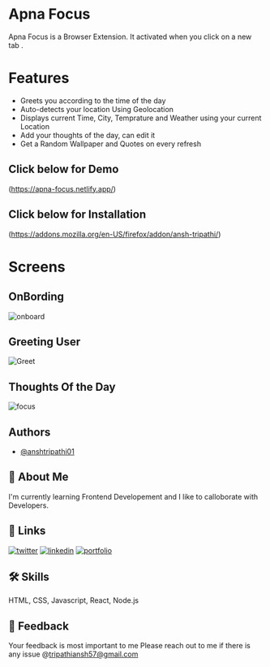 # Apna Focus
Apna Focus is a Browser Extension. It activated when you click on a new tab .

# Features
- Greets you according to the time of the day
- Auto-detects your location Using Geolocation
- Displays current Time, City, Temprature and Weather using your current Location
- Add your thoughts of the day, can edit it
- Get a Random Wallpaper and Quotes on every refresh

## Click below for Demo
(https://apna-focus.netlify.app/)

## Click below for Installation
(https://addons.mozilla.org/en-US/firefox/addon/ansh-tripathi/)

# Screens
## OnBording
![onboard](https://user-images.githubusercontent.com/46096778/163692617-1af2eb46-28a8-43b6-bfae-31cba960ac6e.jpg)
## Greeting User
![Greet](https://user-images.githubusercontent.com/46096778/163692636-6b25c640-b653-4b7a-925a-730867ad0154.PNG)

## Thoughts Of the Day
![focus](https://user-images.githubusercontent.com/46096778/163692657-f6f25f91-196c-4c37-bdd4-8bc446053491.PNG)


## Authors
- [@anshtripathi01](https://www.github.com/anshtripathi01)

## 🚀 About Me
I'm currently learning Frontend Developement and I like to calloborate with Developers.


## 🔗 Links
[![twitter](https://img.shields.io/badge/twitter-1DA1F2?style=for-the-badge&logo=twitter&logoColor=white)](https://twitter.com/ansh_tripathi01)
[![linkedin](https://img.shields.io/badge/linkedin-0A66C2?style=for-the-badge&logo=linkedin&logoColor=white)](https://www.linkedin.com/in/anshtripathi01/)
[![portfolio](https://img.shields.io/badge/my_portfolio-ff6347?style=for-the-badge&logo=ko-fi&logoColor=white)](https://anshtripathi-portfolio.netlify.app/)


## 🛠 Skills
HTML, CSS, Javascript, React, Node.js

## 📝 Feedback
Your feedback is most important to me Please reach out to me if there is any issue @tripathiansh57@gmail.com
